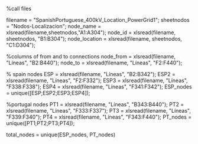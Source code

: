 %call files

filename = "SpanishPortuguese_400kV_Location_PowerGrid1";
sheetnodos = "Nodos-Localizacion";
node_name = xlsread(filename,sheetnodos,"A1:A304");
node_id = xlsread(filename, sheetnodos, "B1:B304");
node_location = xlsread(filename, sheetnodos, "C1:D304");

%columns of from and to connections
node_from = xlsread(filename, "Líneas", "B2:B440");
node_to = xlsread(filename, "Líneas", "F2:F440");

% spain nodes
ESP = xlsread(filename, "Líneas", "B2:B342");
ESP2 = xlsread(filename, "Líneas", "F2:F332");
ESP3 = xlsread(filename, "Líneas", "F338:F338");
ESP4 = xlsread(filename, "Líneas", "F341:F342");
ESP_nodes = unique([ESP;ESP2;ESP3;ESP4]);


%portugal nodes
PT1 = xlsread(filename, "Líneas", "B343:B440");
PT2 = xlsread(filename, "Líneas", "F333:F337");
PT3 = xlsread(filename, "Líneas", "F339:F340");
PT4 = xlsread(filename, "Líneas", "F343:F440");
PT_nodes = unique([PT1;PT2;PT3;PT4]);



total_nodes = unique(ESP_nodes, PT_nodes)
